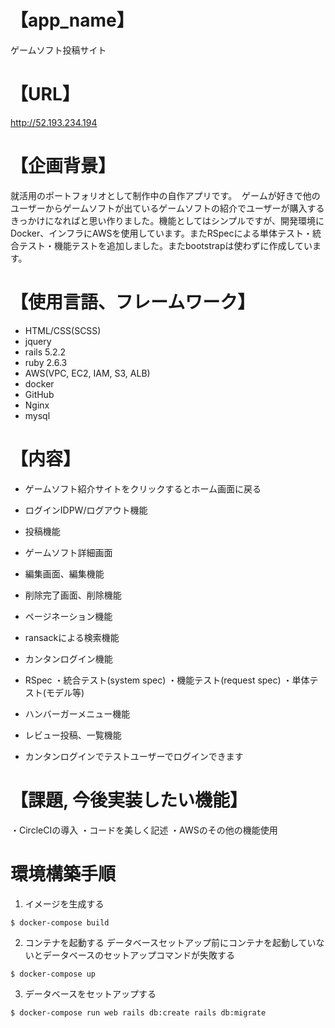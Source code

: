 # 【app_name】
ゲームソフト投稿サイト

# 【URL】
 http://52.193.234.194

# 【企画背景】
就活用のポートフォリオとして制作中の自作アプリです。
 ゲームが好きで他のユーザーからゲームソフトが出ているゲームソフトの紹介でユーザーが購入するきっかけになればと思い作りました。機能としてはシンプルですが、開発環境にDocker、インフラにAWSを使用しています。またRSpecによる単体テスト・統合テスト・機能テストを追加しました。またbootstrapは使わずに作成しています。

# 【使用言語、フレームワーク】
- HTML/CSS(SCSS) 
- jquery
- rails 5.2.2
- ruby 2.6.3
- AWS(VPC, EC2, IAM, S3, ALB)
- docker
- GitHub
- Nginx
- mysql

# 【内容】
- ゲームソフト紹介サイトをクリックするとホーム画面に戻る
- ログインIDPW/ログアウト機能
- 投稿機能
- ゲームソフト詳細画面
- 編集画面、編集機能
- 削除完了画面、削除機能
- ページネーション機能
- ransackによる検索機能 
- カンタンログイン機能
- RSpec
 ・統合テスト(system spec)
 ・機能テスト(request spec)
 ・単体テスト(モデル等)
- ハンバーガーメニュー機能
- レビュー投稿、一覧機能

- カンタンログインでテストユーザーでログインできます


# 【課題, 今後実装したい機能】
・CircleCIの導入
・コードを美しく記述
・AWSのその他の機能使用

# 環境構築手順
1. イメージを生成する
```
$ docker-compose build
```

2. コンテナを起動する データベースセットアップ前にコンテナを起動していないとデータベースのセットアップコマンドが失敗する
```
$ docker-compose up
```

3. データベースをセットアップする
```
$ docker-compose run web rails db:create rails db:migrate
```

